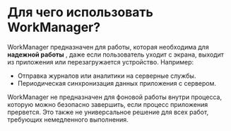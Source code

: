 # Для чего использовать WorkManager?

WorkManager предназначен для работы, которая необходима для **надежной работы** , даже если пользователь уходит с экрана, выходит из приложения или перезагружается устройство. Например:

* Отправка журналов или аналитики на серверные службы.
* Периодическая синхронизация данных приложения с сервером.

WorkManager не предназначен для фоновой работы внутри процесса, которую можно безопасно завершить, если процесс приложения прервется. Это также не универсальное решение для всех работ, требующих немедленного выполнения.
